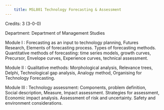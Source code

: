 ```yaml
---
    title: MSL801 Technology Forecasting & Assessment
---
```

Credits: 3 (3-0-0)

Department: Department of Management Studies

Module I : Forecasting as an input to technology planning, Futures Research, Elements of forecasting process. Types of forecasting methods. Quantitative methods of forecasting: time series models, growth curves, Precursor, Envelope curves, Experience curves, technical assessment.

Module II : Qualitative methods: Morphological analysis, Relevance trees, Delphi, Technological gap analysis, Analogy method, Organising for Technology Forecasting.

Module III : Technology assessment: Components, problem definition, Social description, Measure, Impact assessment. Strategies for assessment, Economic impact analysis. Assessment of risk and uncertainty. Safety and environment considerations.
